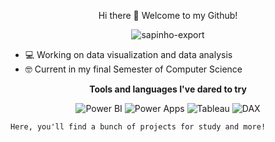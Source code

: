 <p align="center">
  Hi there 👋 Welcome to my Github!


</p>
<p align="center">
  <img src="https://github.com/user-attachments/assets/bba52286-ea2b-4c60-8522-740d03688cd3" alt="sapinho-export">
</p>

</p>

- 💻 Working on data visualization and data analysis
- 🤓 Current in my final Semester of Computer Science

<p align="center">
  <strong>Tools and languages I've dared to try</strong>
</p>

</p>
<p align="center">
  <img src="https://img.shields.io/badge/PowerBI-FBFBFB?style=for-the-badge&logoColor=black" alt="Power BI">
  <img src="https://img.shields.io/badge/PowerApps-FBFBFB?style=for-the-badge&logoColor=black" alt="Power Apps">
  <img src="https://img.shields.io/badge/Tableau-FBFBFB?style=for-the-badge&logoColor=black" alt="Tableau">
  <img src="https://img.shields.io/badge/DAX-FBFBFB?style=for-the-badge&logoColor=black" alt="DAX">
</p>


```
Here, you'll find a bunch of projects for study and more!
```


